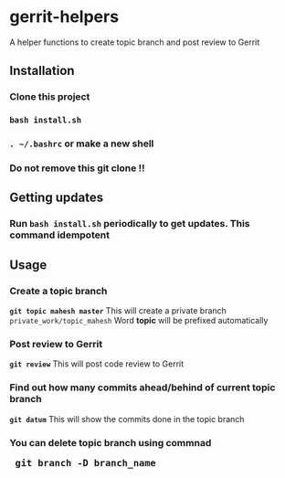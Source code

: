 # gerrit-helpers
A helper functions to create topic branch and post review to Gerrit



## Installation
### Clone this project
### <code>bash install.sh</code>
### <code>. ~/.bashrc</code> or make a new shell 
### Do not remove this git clone !! 

## Getting updates
### Run <code>bash install.sh</code> periodically to get updates. This command idempotent


## Usage

### Create a topic branch

**<code>git topic mahesh master</code>**
This will create a private branch <code>private_work/topic_mahesh</code>
Word **topic** will be prefixed automatically 



### Post review to Gerrit
**<code>git review</code>**
This will post code review to Gerrit


### Find out how many commits ahead/behind of current topic branch 
**<code>git datum</code>**
This will show the commits done in the topic branch


### You can delete topic branch using commnad <pre> git branch -D branch_name </pre>





